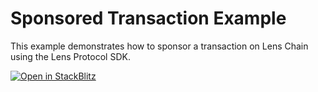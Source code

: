 # Sponsored Transaction Example

This example demonstrates how to sponsor a transaction on Lens Chain using the Lens Protocol SDK.

[![Open in StackBlitz](https://developer.stackblitz.com/img/open_in_stackblitz.svg)](https://stackblitz.com/github/lens-protocol/lens-sdk/tree/main/examples/sponsored-tx)
